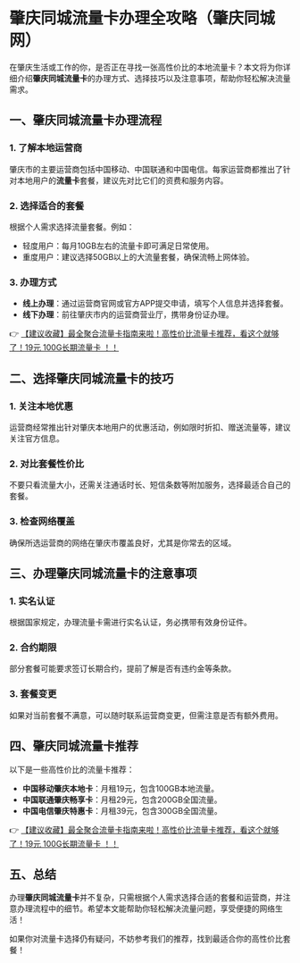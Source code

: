 # 肇庆同城流量卡办理全攻略（肇庆同城网）

在肇庆生活或工作的你，是否正在寻找一张高性价比的本地流量卡？本文将为你详细介绍**肇庆同城流量卡**的办理方式、选择技巧以及注意事项，帮助你轻松解决流量需求。

## 一、肇庆同城流量卡办理流程

### 1. 了解本地运营商
肇庆市的主要运营商包括中国移动、中国联通和中国电信。每家运营商都推出了针对本地用户的**流量卡**套餐，建议先对比它们的资费和服务内容。

### 2. 选择适合的套餐
根据个人需求选择流量套餐。例如：
- 轻度用户：每月10GB左右的流量卡即可满足日常使用。
- 重度用户：建议选择50GB以上的大流量套餐，确保流畅上网体验。

### 3. 办理方式
- **线上办理**：通过运营商官网或官方APP提交申请，填写个人信息并选择套餐。
- **线下办理**：前往肇庆市内的运营商营业厅，携带身份证办理。

👉 [【建议收藏】最全聚合流量卡指南来啦！高性价比流量卡推荐，看这个就够了！19元 100G长期流量卡 ！！](https://bit.ly/Liuliangka)

## 二、选择肇庆同城流量卡的技巧

### 1. 关注本地优惠
运营商经常推出针对肇庆本地用户的优惠活动，例如限时折扣、赠送流量等，建议关注官方信息。

### 2. 对比套餐性价比
不要只看流量大小，还需关注通话时长、短信条数等附加服务，选择最适合自己的套餐。

### 3. 检查网络覆盖
确保所选运营商的网络在肇庆市覆盖良好，尤其是你常去的区域。

## 三、办理肇庆同城流量卡的注意事项

### 1. 实名认证
根据国家规定，办理流量卡需进行实名认证，务必携带有效身份证件。

### 2. 合约期限
部分套餐可能要求签订长期合约，提前了解是否有违约金等条款。

### 3. 套餐变更
如果对当前套餐不满意，可以随时联系运营商变更，但需注意是否有额外费用。

## 四、肇庆同城流量卡推荐

以下是一些高性价比的流量卡推荐：
- **中国移动肇庆本地卡**：月租19元，包含100GB本地流量。
- **中国联通肇庆畅享卡**：月租29元，包含200GB全国流量。
- **中国电信肇庆特惠卡**：月租39元，包含300GB全国流量。

👉 [【建议收藏】最全聚合流量卡指南来啦！高性价比流量卡推荐，看这个就够了！19元 100G长期流量卡 ！！](https://bit.ly/Liuliangka)

## 五、总结

办理**肇庆同城流量卡**并不复杂，只需根据个人需求选择合适的套餐和运营商，并注意办理流程中的细节。希望本文能帮助你轻松解决流量问题，享受便捷的网络生活！

如果你对流量卡选择仍有疑问，不妨参考我们的推荐，找到最适合你的高性价比套餐！